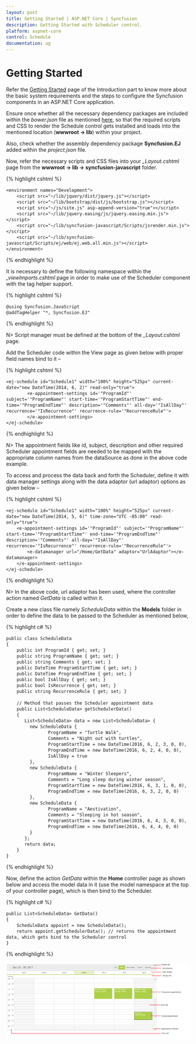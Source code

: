 ```yaml
---
layout: post
title: Getting Started | ASP.NET Core | Syncfusion
description: Getting Started with Scheduler control.
platform: aspnet-core 
control: Schedule 
documentation: ug
---
```


# Getting Started

Refer the [Getting Started](/aspnet-core/getting-started) page of the Introduction part to know more about the basic system requirements and the steps to configure the Syncfusion components in an ASP.NET Core application.

Ensure once whether all the necessary dependency packages are included within the *bower.json* file as mentioned [here](/aspnet-core/getting-started#configure-syncfusion-components-in-aspnet-core-application), so that the required scripts and CSS to render the Schedule control gets installed and loads into the mentioned location (**wwwroot -> lib**) within your project.

Also, check whether the assembly dependency package **Syncfusion.EJ** added within the *project.json* file.

Now, refer the necessary scripts and CSS files into your *_Layout.cshtml* page from the **wwwroot -> lib -> syncfusion-javascript** folder.

{% highlight cshtml %}

<html>
<head>
    <environment names="Development">
        <link rel="stylesheet" href="~/lib/bootstrap/dist/css/bootstrap.css" />
        <link rel="stylesheet" href="~/css/site.css" />
        <link href="~/lib/syncfusion-javascript/Content/ej/web/default-theme/ej.web.all.min.css" rel="stylesheet" />
        <link href="~/lib/syncfusion-javascript/Content/ej/web/responsive-css/ej.responsive.css" rel="stylesheet" />
    </environment>
</head>
<body>

    <environment names="Development">
        <script src="~/lib/jquery/dist/jquery.js"></script>
        <script src="~/lib/bootstrap/dist/js/bootstrap.js"></script>
        <script src="~/js/site.js" asp-append-version="true"></script>
        <script src="~/lib/jquery.easing/js/jquery.easing.min.js"></script>
        <script src="~/lib/syncfusion-javascript/Scripts/jsrender.min.js"></script>
        <script src="~/lib/syncfusion-javascript/Scripts/ej/web/ej.web.all.min.js"></script>
    </environment>

</body>
</html>

{% endhighlight %}

It is necessary to define the following namespace within the *_viewImports.cshtml* page in order to make use of the Scheduler component with the tag helper support.
 
{% highlight cshtml %}
 
    @using Syncfusion.JavaScript
    @addTagHelper "*, Syncfusion.EJ"
    
{% endhighlight %}

N> Script manager must be defined at the bottom of the *_Layout.cshtml* page.

Add the Scheduler code within the View page as given below with proper field names bind to it –

{% highlight cshtml %}

    <ej-schedule id="Schedule1" width="100%" height="525px" current-date="new DateTime(2014, 6, 2)" read-only="true">
            <e-appointment-settings id='"ProgramId"' subject='"ProgramName"' start-time='"ProgramStartTime"' end-time='"ProgramEndTime"' description='"Comments"' all-day='"IsAllDay"' recurrence='"IsRecurrence"' recurrence-rule='"RecurrenceRule"'>
            </e-appointment-settings>
    </ej-schedule>

{% endhighlight %}

N> The appointment fields like id, subject, description and other required Scheduler appointment fields are needed to be mapped with the appropriate column names from the dataSource as done in the above code example.

To access and process the data back and forth the Scheduler, define it with data manager settings along with the data adaptor (url adaptor) options as given below –

 {% highlight cshtml %}
 
    <ej-schedule id="Schedule1" width="100%" height="525px" current-date="new DateTime(2014, 5, 6)" time-zone="UTC -05:00" read-only="true">
        <e-appointment-settings id='"ProgramId"' subject='"ProgramName"' start-time='"ProgramStartTime"' end-time='"ProgramEndTime"' description='"Comments"' all-day='"IsAllDay"' recurrence='"IsRecurrence"' recurrence-rule='"RecurrenceRule"'>
            <e-datamanager url="/Home/GetData" adaptor="UrlAdaptor"></e-datamanager>
        </e-appointment-settings>
    </ej-schedule>

{% endhighlight %}

N> In the above code, url adaptor has been used, where the controller action named _GetData_ is called within it.

Create a new class file namely _ScheduleData_ within the **Models** folder in order to define the data to be passed to the Scheduler as mentioned below,

{% highlight c# %}

    public class ScheduleData
    {
        public int ProgramId { get; set; }
        public string ProgramName { get; set; }
        public string Comments { get; set; }
        public DateTime ProgramStartTime { get; set; }
        public DateTime ProgramEndTime { get; set; }
        public bool IsAllDay { get; set; }
        public bool IsRecurrence { get; set; }
        public string RecurrenceRule { get; set; }
        
        // Method that passes the Scheduler appointment data
        public List<ScheduleData> getSchedulerData()
        {
           List<ScheduleData> data = new List<ScheduleData> {
             new ScheduleData {
                    ProgramName = "Turtle Walk",
                    Comments = "Night out with turtles",
                    ProgramStartTime = new DateTime(2016, 6, 2, 3, 0, 0),
                    ProgramEndTime = new DateTime(2016, 6, 2, 4, 0, 0),
                    IsAllDay = true
             },
             new ScheduleData {
                    ProgramName = "Winter Sleepers",
                    Comments = "Long sleep during winter season",
                    ProgramStartTime = new DateTime(2016, 6, 3, 1, 0, 0),
                    ProgramEndTime = new DateTime(2016, 6, 3, 2, 0, 0)
             },
             new ScheduleData {
                    ProgramName = "Aestivation",
                    Comments = "Sleeping in hot season",
                    ProgramStartTime = new DateTime(2016, 6, 4, 3, 0, 0),
                    ProgramEndTime = new DateTime(2016, 6, 4, 4, 0, 0)
             }
           };
           return data;
        }
    }

{% endhighlight %}

Now, define the action _GetData_ within the **Home** controller page as shown below and access the model data in it (use the model namespace at the top of your controller page), which is then bind to the Scheduler.

{% highlight c# %}

    public List<ScheduleData> GetData()
    {
        ScheduleData appoint = new ScheduleData();
        return appoint.getSchedulerData(); // returns the appointment data, which gets bind to the Scheduler control
    }

{% endhighlight %}


![](Getting-Started_images/Getting-Started_img1.png)


 


 


